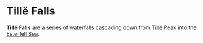 # Tillë Falls

**Tillë Falls** are a series of waterfalls cascading down from [Tillë Peak](index.md) into the [Esterfell Sea](../../esterfell-sea/).
